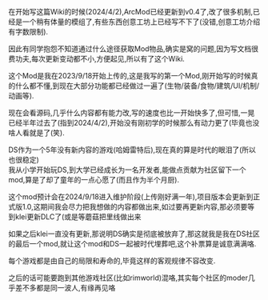 在开始写这篇Wiki的时候(2024/4/2),ArcMod已经更新到v0.4了,改了很多机制,已经是一个稍有体量的模组了,有些东西创意工坊上已经写不下了(没错,创意工坊介绍有字数限制).  

因此有同学抱怨不知道通过什么途径获取Mod物品,确实是窝的问题,因为写文档很费功夫,每次更新变动都不小,方便起见,所以有了这个Wiki.  

这个Mod是我在2023/9/18开始上传的,这是我写的第一个Mod,刚开始写的时候真的什么都不懂,到现在大部分功能都已经做过一遍了(生物/装备/食物/建筑/UI/机制/动画等).

现在会看源码,几乎什么内容都有能力改,写的速度也比一开始快多了,但可惜,一晃已经半年过去了(指到2024/4/2),开始没有刚初学的时候那么有动力更了(毕竟也没啥人看就是了(笑).

DS作为一个5年没有新内容的游戏(哈姆雷特后),现在真的算是时代的眼泪了(所以也很稳定)  
我从小学开始玩DS,到大学已经成长为一名开发者,能做点贡献为社区留下一个mod,算是了却了童年的一点心愿了(而且作为半个月厨).  

这个mod预计会在2024/9/18进入维护阶段(上传刚好满一年),项目版本会更新到正式版1.0,这期间我会尽力把我想做的内容都做出来,如过要再更新内容,那必须要等到klei更新DLC了(或是等蘑菇把里线做出来  

如果之后klei一直没有更新,那说明DS确实是彻底被放弃了,那这就我是我在DS社区的最后一个mod,就让这个mod和DS一起被时代埋葬吧,这个补票算是诚意满满咯.  

每个游戏都是由自己的局限和寿命的,毕竟这样的客观规律不容改变.  

之后的话可能要跑到其他游戏社区(比如rimworld)混咯,其实每个社区的moder几乎差不多都是同一波人,有缘再见咯